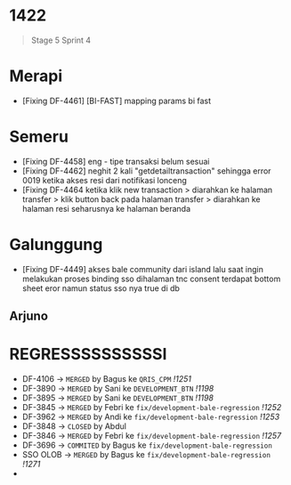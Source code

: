 



# 1422
> Stage 5 Sprint 4

# Merapi 
- [Fixing DF-4461] [BI-FAST] mapping params bi fast

# Semeru
- [Fixing DF-4458] eng - tipe transaksi belum sesuai
- [Fixing DF-4462] neghit 2 kali "getdetailtransaction" sehingga error 0019 ketika akses resi dari notifikasi lonceng
-  [Fixing DF-4464 ketika klik new transaction > diarahkan ke halaman transfer > klik button back pada halaman transfer > diarahkan ke halaman resi seharusnya ke halaman beranda

# Galunggung
- [Fixing DF-4449] akses bale community dari island lalu saat ingin melakukan proses binding sso dihalaman tnc consent terdapat bottom sheet eror namun status sso nya true di db

Arjuno
-

# REGRESSSSSSSSSSI
- DF-4106 -> `MERGED` by Bagus ke `QRIS_CPM` *!1251*
- DF-3890 -> `MERGED` by Sani ke `DEVELOPMENT_BTN`  *!1198*
- DF-3895 -> `MERGED` by Sani ke `DEVELOPMENT_BTN`  *!1198*
- DF-3845 -> `MERGED` by Febri ke `fix/development-bale-regression`  *!1252*
- DF-3962 -> `MERGED` by Andi ke `fix/development-bale-regression`  *!1253*
- DF-3848 -> `CLOSED` by Abdul 
- DF-3846 -> `MERGED` by Febri ke `fix/development-bale-regression`  *!1257*
- DF-3696 -> `COMMITED` by Bagus ke `fix/development-bale-regression` 
- SSO OLOB -> `MERGED` by Bagus ke `fix/development-bale-regression`   *!1271*
- 
<!--stackedit_data:
eyJoaXN0b3J5IjpbMjQxMjI5NzY5LC0xOTM2NTYwODA1XX0=
-->